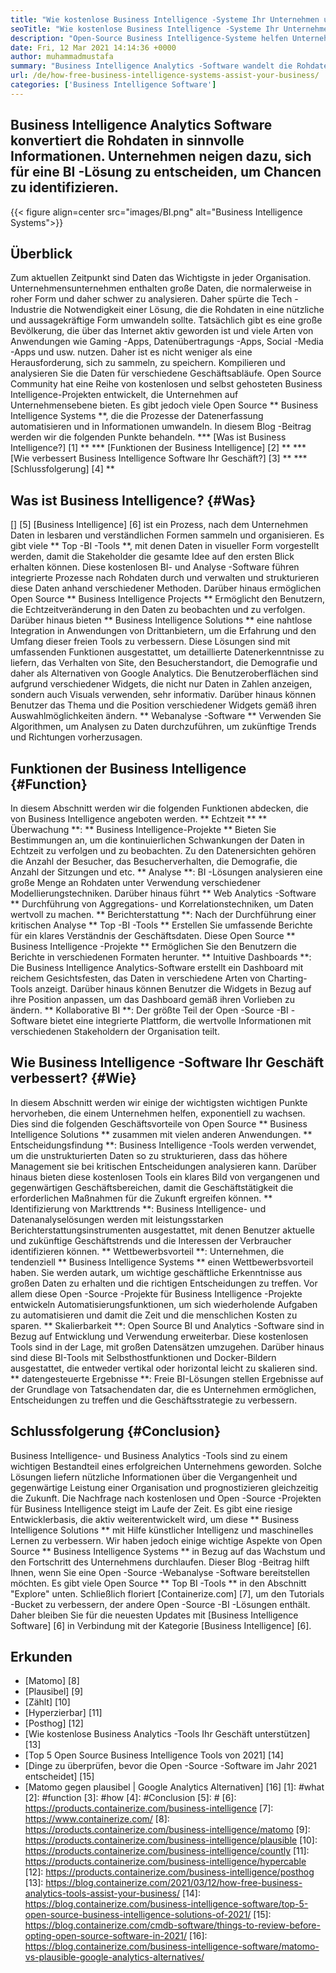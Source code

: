```yaml
---
title: "Wie kostenlose Business Intelligence -Systeme Ihr Unternehmen unterstützen" 
seoTitle: "Wie kostenlose Business Intelligence -Systeme Ihr Unternehmen unterstützen" 
description: "Open-Source Business Intelligence-Systeme helfen Unternehmen, Daten kritisch zu analysieren und eine effektive Strategie zu formulieren, die auf nützlichen geschäftlichen Erkenntnissen basiert." 
date: Fri, 12 Mar 2021 14:14:36 +0000
author: muhammadmustafa
summary: "Business Intelligence Analytics -Software wandelt die Rohdaten in sinnvolle Informationen um. Unternehmen neigen dazu, sich für eine BI -Lösung zu entscheiden, um Chancen zu identifizieren." 
url: /de/how-free-business-intelligence-systems-assist-your-business/
categories: ['Business Intelligence Software']
---
```


## Business Intelligence Analytics Software konvertiert die Rohdaten in sinnvolle Informationen. Unternehmen neigen dazu, sich für eine BI -Lösung zu entscheiden, um Chancen zu identifizieren.

{{< figure align=center src="images/BI.png" alt="Business Intelligence Systems">}}


## Überblick
Zum aktuellen Zeitpunkt sind Daten das Wichtigste in jeder Organisation. Unternehmensunternehmen enthalten große Daten, die normalerweise in roher Form und daher schwer zu analysieren. Daher spürte die Tech -Industrie die Notwendigkeit einer Lösung, die die Rohdaten in eine nützliche und aussagekräftige Form umwandeln sollte. Tatsächlich gibt es eine große Bevölkerung, die über das Internet aktiv geworden ist und viele Arten von Anwendungen wie Gaming -Apps, Datenübertragungs -Apps, Social -Media -Apps und usw. nutzen. Daher ist es nicht weniger als eine Herausforderung, sich zu sammeln, zu speichern. Kompilieren und analysieren Sie die Daten für verschiedene Geschäftsabläufe.
Open Source Community hat eine Reihe von kostenlosen und selbst gehosteten Business Intelligence-Projekten entwickelt, die Unternehmen auf Unternehmensebene bieten. Es gibt jedoch viele Open Source ** Business Intelligence Systems **, die die Prozesse der Datenerfassung automatisieren und in Informationen umwandeln. In diesem Blog -Beitrag werden wir die folgenden Punkte behandeln.
  *** [Was ist Business Intelligence?] [1] **
  *** [Funktionen der Business Intelligence] [2] **
  *** [Wie verbessert Business Intelligence Software Ihr Geschäft?] [3] **
  *** [Schlussfolgerung] [4] **

## Was ist Business Intelligence? {#Was}
[] [5] [Business Intelligence] [6] ist ein Prozess, nach dem Unternehmen Daten in lesbaren und verständlichen Formen sammeln und organisieren. Es gibt viele ** Top -BI -Tools **, mit denen Daten in visueller Form vorgestellt werden, damit die Stakeholder die gesamte Idee auf den ersten Blick erhalten können. Diese kostenlosen BI- und Analyse -Software führen integrierte Prozesse nach Rohdaten durch und verwalten und strukturieren diese Daten anhand verschiedener Methoden. Darüber hinaus ermöglichen Open Source ** Business Intelligence Projects ** Ermöglicht den Benutzern, die Echtzeitveränderung in den Daten zu beobachten und zu verfolgen. Darüber hinaus bieten ** Business Intelligence Solutions ** eine nahtlose Integration in Anwendungen von Drittanbietern, um die Erfahrung und den Umfang dieser freien Tools zu verbessern.
Diese Lösungen sind mit umfassenden Funktionen ausgestattet, um detaillierte Datenerkenntnisse zu liefern, das Verhalten von Site, den Besucherstandort, die Demografie und daher als Alternativen von Google Analytics. Die Benutzeroberflächen sind aufgrund verschiedener Widgets, die nicht nur Daten in Zahlen anzeigen, sondern auch Visuals verwenden, sehr informativ. Darüber hinaus können Benutzer das Thema und die Position verschiedener Widgets gemäß ihren Auswahlmöglichkeiten ändern. ** Webanalyse -Software ** Verwenden Sie Algorithmen, um Analysen zu Daten durchzuführen, um zukünftige Trends und Richtungen vorherzusagen.

## Funktionen der Business Intelligence {#Function}
In diesem Abschnitt werden wir die folgenden Funktionen abdecken, die von Business Intelligence angeboten werden.
** Echtzeit ** ** Überwachung **: ** Business Intelligence-Projekte ** Bieten Sie Bestimmungen an, um die kontinuierlichen Schwankungen der Daten in Echtzeit zu verfolgen und zu beobachten. Zu den Datenersichten gehören die Anzahl der Besucher, das Besucherverhalten, die Demografie, die Anzahl der Sitzungen und etc.
** Analyse **: BI -Lösungen analysieren eine große Menge an Rohdaten unter Verwendung verschiedener Modellierungstechniken. Darüber hinaus führt ** Web Analytics -Software ** Durchführung von Aggregations- und Korrelationstechniken, um Daten wertvoll zu machen.
** Berichterstattung **: Nach der Durchführung einer kritischen Analyse ** Top -BI -Tools ** Erstellen Sie umfassende Berichte für ein klares Verständnis der Geschäftsdaten. Diese Open Source ** Business Intelligence -Projekte ** Ermöglichen Sie den Benutzern die Berichte in verschiedenen Formaten herunter.
** Intuitive Dashboards **: Die Business Intelligence Analytics-Software erstellt ein Dashboard mit reichem Gesichtsfesten, das Daten in verschiedene Arten von Charting-Tools anzeigt. Darüber hinaus können Benutzer die Widgets in Bezug auf ihre Position anpassen, um das Dashboard gemäß ihren Vorlieben zu ändern.
** Kollaborative BI **: Der größte Teil der Open -Source -BI -Software bietet eine integrierte Plattform, die wertvolle Informationen mit verschiedenen Stakeholdern der Organisation teilt.

## Wie Business Intelligence -Software Ihr Geschäft verbessert? {#Wie}
In diesem Abschnitt werden wir einige der wichtigsten wichtigen Punkte hervorheben, die einem Unternehmen helfen, exponentiell zu wachsen. Dies sind die folgenden Geschäftsvorteile von Open Source ** Business Intelligence Solutions ** zusammen mit vielen anderen Anwendungen.
** Entscheidungsfindung **: Business Intelligence -Tools werden verwendet, um die unstrukturierten Daten so zu strukturieren, dass das höhere Management sie bei kritischen Entscheidungen analysieren kann. Darüber hinaus bieten diese kostenlosen Tools ein klares Bild von vergangenen und gegenwärtigen Geschäftsbereichen, damit die Geschäftstätigkeit die erforderlichen Maßnahmen für die Zukunft ergreifen können.
** Identifizierung von Markttrends **: Business Intelligence- und Datenanalyselösungen werden mit leistungsstarken Berichterstattungsinstrumenten ausgestattet, mit denen Benutzer aktuelle und zukünftige Geschäftstrends und die Interessen der Verbraucher identifizieren können.
** Wettbewerbsvorteil **: Unternehmen, die tendenziell ** Business Intelligence Systems ** einen Wettbewerbsvorteil haben. Sie werden autark, um wichtige geschäftliche Erkenntnisse aus großen Daten zu erhalten und die richtigen Entscheidungen zu treffen. Vor allem diese Open -Source -Projekte für Business Intelligence -Projekte entwickeln Automatisierungsfunktionen, um sich wiederholende Aufgaben zu automatisieren und damit die Zeit und die menschlichen Kosten zu sparen.
** Skalierbarkeit **: Open Source BI und Analytics -Software sind in Bezug auf Entwicklung und Verwendung erweiterbar. Diese kostenlosen Tools sind in der Lage, mit großen Datensätzen umzugehen. Darüber hinaus sind diese BI-Tools mit Selbsthostfunktionen und Docker-Bildern ausgestattet, die entweder vertikal oder horizontal leicht zu skalieren sind.
** datengesteuerte Ergebnisse **: Freie BI-Lösungen stellen Ergebnisse auf der Grundlage von Tatsachendaten dar, die es Unternehmen ermöglichen, Entscheidungen zu treffen und die Geschäftsstrategie zu verbessern.

## Schlussfolgerung {#Conclusion}
Business Intelligence- und Business Analytics -Tools sind zu einem wichtigen Bestandteil eines erfolgreichen Unternehmens geworden. Solche Lösungen liefern nützliche Informationen über die Vergangenheit und gegenwärtige Leistung einer Organisation und prognostizieren gleichzeitig die Zukunft. Die Nachfrage nach kostenlosen und Open -Source -Projekten für Business Intelligence steigt im Laufe der Zeit. Es gibt eine riesige Entwicklerbasis, die aktiv weiterentwickelt wird, um diese ** Business Intelligence Solutions ** mit Hilfe künstlicher Intelligenz und maschinelles Lernen zu verbessern. Wir haben jedoch einige wichtige Aspekte von Open Source ** Business Intelligence Systems ** in Bezug auf das Wachstum und den Fortschritt des Unternehmens durchlaufen. Dieser Blog -Beitrag hilft Ihnen, wenn Sie eine Open -Source -Webanalyse -Software bereitstellen möchten. Es gibt viele Open Source ** Top BI -Tools ** in den Abschnitt "Explore" unten.
Schließlich floriert [Containerize.com] [7], um den Tutorials -Bucket zu verbessern, der andere Open -Source -BI -Lösungen enthält. Daher bleiben Sie für die neuesten Updates mit [Business Intelligence Software] [6] in Verbindung mit der Kategorie [Business Intelligence] [6].

## Erkunden
  * [Matomo] [8]
  * [Plausibel] [9]
  * [Zählt] [10]
  * [Hyperzierbar] [11]
  * [Posthog] [12]
  * [Wie kostenlose Business Analytics -Tools Ihr Geschäft unterstützen] [13]
  * [Top 5 Open Source Business Intelligence Tools von 2021] [14]
  * [Dinge zu überprüfen, bevor die Open -Source -Software im Jahr 2021 entscheidet] [15]
  * [Matomo gegen plausibel | Google Analytics Alternativen] [16]
[1]: #what
[2]: #function
[3]: #how
[4]: #Conclusion
[5]: #
[6]: https://products.containerize.com/business-intelligence
[7]: https://www.containerize.com/
[8]: https://products.containerize.com/business-intelligence/matomo
[9]: https://products.containerize.com/business-intelligence/plausible
[10]: https://products.containerize.com/business-intelligence/countly
[11]: https://products.containerize.com/business-intelligence/hypercable
[12]: https://products.containerize.com/business-intelligence/posthog
[13]: https://blog.containerize.com/2021/03/12/how-free-business-analytics-tools-assist-your-business/
[14]: https://blog.containerize.com/business-intelligence-software/top-5-open-source-business-intelligence-solutions-of-2021/
[15]: https://blog.containerize.com/cmdb-software/things-to-review-before-opting-open-source-software-in-2021/
[16]: https://blog.containerize.com/business-intelligence-software/matomo-vs-plausible-google-analytics-alternatives/
